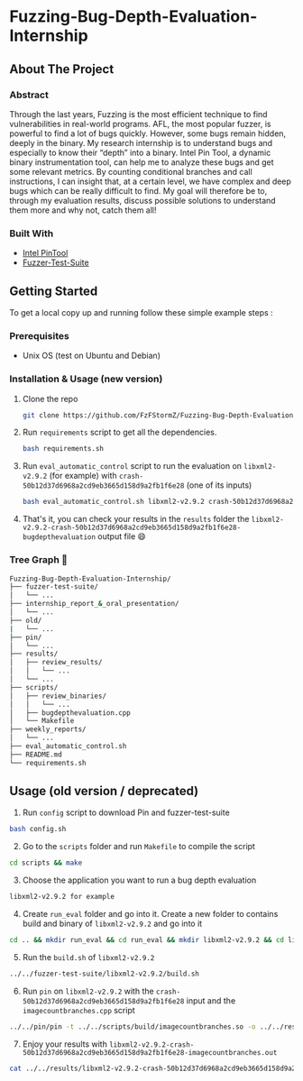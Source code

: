 # Fuzzing-Bug-Depth-Evaluation-Internship

## About The Project

### Abstract

Through the last years, Fuzzing is the most efficient technique to find vulnerabilities in real-world programs. AFL, the most popular fuzzer, is powerful to find a lot of bugs quickly. However, some bugs remain hidden, deeply in the binary. My research internship is to understand bugs and especially to know their “depth” into a binary. Intel Pin Tool, a dynamic binary instrumentation tool, can help me to analyze these bugs and get some relevant metrics. By counting conditional branches and call instructions, I can insight that, at a certain level, we have complex and deep bugs which can be really difficult to find. My goal will therefore be to, through my evaluation results, discuss possible solutions to understand them more and why not, catch them all!

### Built With

* [Intel PinTool](https://software.intel.com/content/www/us/en/develop/articles/pin-a-dynamic-binary-instrumentation-tool.html)
* [Fuzzer-Test-Suite](https://github.com/google/fuzzer-test-suite)

## Getting Started

To get a local copy up and running follow these simple example steps :

### Prerequisites

* Unix OS (test on Ubuntu and Debian)

### Installation & Usage (new version)

1. Clone the repo

   ```sh
   git clone https://github.com/FzFStormZ/Fuzzing-Bug-Depth-Evaluation-Internship.git
   ```

2. Run `requirements` script to get all the dependencies.

    ```sh
    bash requirements.sh
    ```

3. Run `eval_automatic_control` script to run the evaluation on `libxml2-v2.9.2` (for example) with `crash-50b12d37d6968a2cd9eb3665d158d9a2fb1f6e28` (one of its inputs)

    ```sh
    bash eval_automatic_control.sh libxml2-v2.9.2 crash-50b12d37d6968a2cd9eb3665d158d9a2fb1f6e28
    ```

4. That's it, you can check your results in the `results` folder the `libxml2-v2.9.2-crash-50b12d37d6968a2cd9eb3665d158d9a2fb1f6e28-bugdepthevaluation` output file :smile:

### Tree Graph :evergreen_tree:

   ```sh
Fuzzing-Bug-Depth-Evaluation-Internship/
├── fuzzer-test-suite/
│   └── ...
├── internship_report_&_oral_presentation/
│   └── ...
├── old/
|   └── ...
├── pin/
│   └── ...
├── results/
│   ├── review_results/
│   │   └── ...
│   └── ...
├── scripts/
│   ├── review_binaries/
│   │   └── ...
│   ├── bugdepthevaluation.cpp
│   └── Makefile
├── weekly_reports/
│   └── ...
├── eval_automatic_control.sh
├── README.md
└── requirements.sh
   ```

## Usage (old version / deprecated)

1. Run `config` script to download Pin and fuzzer-test-suite

 ```sh
 bash config.sh
 ```

2. Go to the `scripts` folder and run `Makefile` to compile the script

 ```sh
 cd scripts && make 
 ```

3. Choose the application you want to run a bug depth evaluation

 ```sh
 libxml2-v2.9.2 for example
 ```
 
4. Create `run_eval` folder and go into it. Create a new folder to contains build and binary of `libxml2-v2.9.2` and go into it

 ```sh
 cd .. && mkdir run_eval && cd run_eval && mkdir libxml2-v2.9.2 && cd libxml2-v2.9.2
 ```

5. Run the `build.sh` of `libxml2-v2.9.2`

 ```sh
 ../../fuzzer-test-suite/libxml2-v2.9.2/build.sh
 ```
 
6. Run `pin` on `libxml2-v2.9.2` with the `crash-50b12d37d6968a2cd9eb3665d158d9a2fb1f6e28` input and the `imagecountbranches.cpp` script

 ```sh
 ../../pin/pin -t ../../scripts/build/imagecountbranches.so -o ../../results/libxml2-v2.9.2-crash-50b12d37d6968a2cd9eb3665d158d9a2fb1f6e28-imagecountbranches.out -- ./libxml2-v2.9.2-fsanitize_fuzzer ../../fuzzer-test-suite/libxml2-v2.9.2/crash-50b12d37d6968a2cd9eb3665d158d9a2fb1f6e28
 ```

7. Enjoy your results with `libxml2-v2.9.2-crash-50b12d37d6968a2cd9eb3665d158d9a2fb1f6e28-imagecountbranches.out`

 ```sh
 cat ../../results/libxml2-v2.9.2-crash-50b12d37d6968a2cd9eb3665d158d9a2fb1f6e28-imagecountbranches.out
 ```
